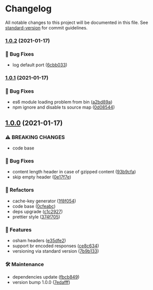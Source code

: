 # Changelog

All notable changes to this project will be documented in this file. See [standard-version](https://github.com/conventional-changelog/standard-version) for commit guidelines.

### [1.0.2](https://github.com/ajaysinghj8/osham/compare/v1.0.1...v1.0.2) (2021-01-17)


### 🐛 Bug Fixes

* log default port ([6cbb033](https://github.com/ajaysinghj8/osham/commit/6cbb03348be4ec25f37f194e01855991ad76e02a))

### [1.0.1](https://github.com/ajaysinghj8/osham/compare/v1.0.0...v1.0.1) (2021-01-17)


### 🐛 Bug Fixes

* es6 module loading problem from bin ([a2bd89a](https://github.com/ajaysinghj8/osham/commit/a2bd89a2008e0a8f9ad4c0785452dc693e89bc51))
* npm ignore and disable ts source map ([0d08544](https://github.com/ajaysinghj8/osham/commit/0d08544a659085cd48697422cf5ea22205c422e2))

## [1.0.0](https://github.com/ajaysinghj8/osham/compare/v0.1.1...v1.0.0) (2021-01-17)


### ⚠ BREAKING CHANGES

* code base

### 🐛 Bug Fixes

* content length header in case of gzipped content ([93b9cfa](https://github.com/ajaysinghj8/osham/commit/93b9cfa04f66803ef0464ed6ed74486bf3fc837f))
* skip empty header ([0e17f7e](https://github.com/ajaysinghj8/osham/commit/0e17f7e0e20fd82ffca9a895fc28f45318688818))


### 🔄 Refactors

* cache-key generator ([1f8f054](https://github.com/ajaysinghj8/osham/commit/1f8f05414f793cd568d2f599ee10eea582acf9e1))
* code base ([0cfeabc](https://github.com/ajaysinghj8/osham/commit/0cfeabcb543e46f8e167a3fa1f76fdd8d190a888))
* deps upgrade ([c1c2927](https://github.com/ajaysinghj8/osham/commit/c1c2927302d62391dbecc30c437f3f5e3e98e22d))
* prettier style ([374f705](https://github.com/ajaysinghj8/osham/commit/374f7057557e3e5659007ed2221aeb06ff305488))


### 🚀 Features

* osham headers ([e35dfe2](https://github.com/ajaysinghj8/osham/commit/e35dfe28e517fcbbb814ccfffbedc1656af60457))
* support br encoded responses ([ce8c634](https://github.com/ajaysinghj8/osham/commit/ce8c63413628bce0724de80406b1158eba72315a))
* versioning via standard version ([7b9b133](https://github.com/ajaysinghj8/osham/commit/7b9b13326b8cb32559eee9b9304c20a58fb427f0))


### 🛠 Maintenance

* dependencies update ([fbcb849](https://github.com/ajaysinghj8/osham/commit/fbcb8491c91e061677c31d624e89e7eba54acdf8))
* version bump 1.0.0 ([7edafff](https://github.com/ajaysinghj8/osham/commit/7edafffac4640b37c7e1f52b5b8cfed9278da632))
